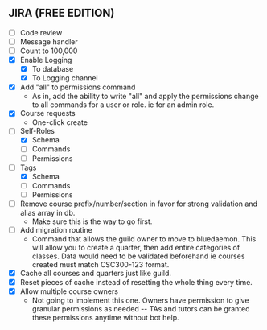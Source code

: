## JIRA (FREE EDITION)
- [ ] Code review
- [ ] Message handler
- [ ] Count to 100,000
- [x] Enable Logging
  - [x] To database
  - [x] To Logging channel
- [x] Add "all" to permissions command
  - As in, add the ability to write "all" and apply the permissions change to all commands for a user or role. ie for an admin role.
- [x] Course requests
  - One-click create
- [ ] Self-Roles
  - [x] Schema
  - [ ] Commands
  - [ ] Permissions
- [ ] Tags
  - [x] Schema
  - [ ] Commands
  - [ ] Permissions
- [ ] Remove course prefix/number/section in favor for strong validation and alias array in db.
  - Make sure this is the way to go first.
- [ ] Add migration routine
  - Command that allows the guild owner to move to bluedaemon. This will allow you to create a quarter, then add entire categories of classes. Data would need to be validated beforehand ie courses created must match CSC300-123 format.
- [x] Cache all courses and quarters just like guild.
- [x] Reset pieces of cache instead of resetting the whole thing every time.
- [x] Allow multiple course owners
  - Not going to implement this one. Owners have permission to give granular permissions as needed -- TAs and tutors can be granted these permissions anytime without bot help.